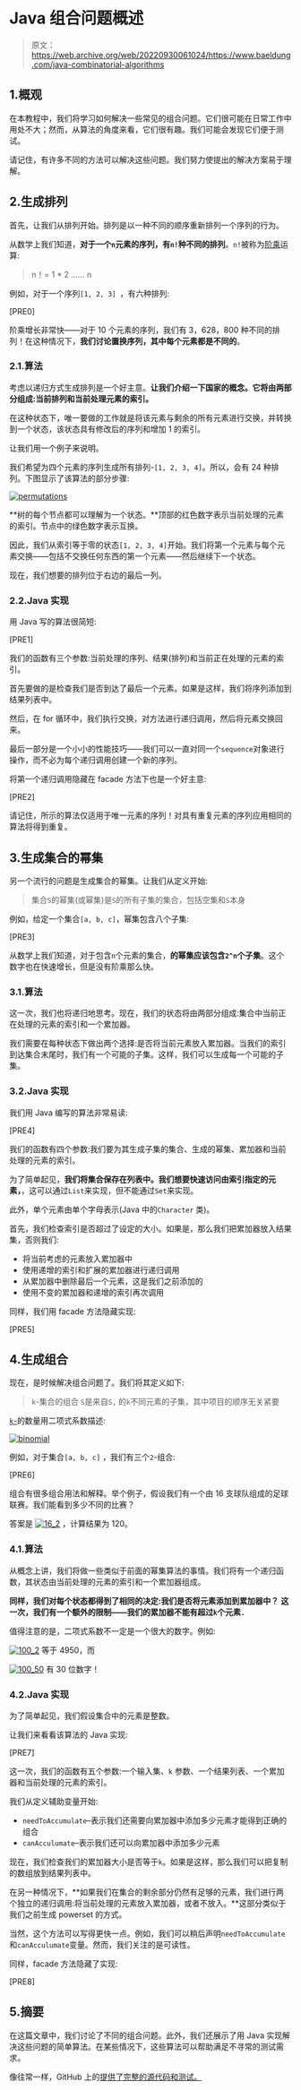 # Java 组合问题概述

> 原文：<https://web.archive.org/web/20220930061024/https://www.baeldung.com/java-combinatorial-algorithms>

## 1.概观

在本教程中，我们将学习如何解决一些常见的组合问题。它们很可能在日常工作中用处不大；然而，从算法的角度来看，它们很有趣。我们可能会发现它们便于测试。

请记住，有许多不同的方法可以解决这些问题。我们努力使提出的解决方案易于理解。

## 2.生成排列

首先，让我们从排列开始。排列是以一种不同的顺序重新排列一个序列的行为。

从数学上我们知道，**对于一个`n`元素的序列，有`n!`种不同的排列**。`n!`被称为[阶乘](/web/20221206232749/https://www.baeldung.com/java-calculate-factorial)运算:

> n！= 1 * 2 *……* n

例如，对于一个序列`[1, 2, 3] `，有六种排列:

[PRE0]

阶乘增长非常快——对于 10 个元素的序列，我们有 3，628，800 种不同的排列！在这种情况下，**我们讨论置换序列，其中每个元素都是不同的**。

### 2.1.算法

考虑以递归方式生成排列是一个好主意。**让我们介绍一下国家的概念。它将由两部分组成:当前排列和当前处理元素的索引。**

在这种状态下，唯一要做的工作就是将该元素与剩余的所有元素进行交换，并转换到一个状态，该状态具有修改后的序列和增加 1 的索引。

让我们用一个例子来说明。

我们希望为四个元素的序列生成所有排列-`[1, 2, 3, 4]`。所以，会有 24 种排列。下图显示了该算法的部分步骤:

[![permutations](img/2045d9bc7e53b320ecd51ed7de97e336.png)](/web/20221206232749/https://www.baeldung.com/wp-content/uploads/2019/12/permutations-1.png)

**树的每个节点都可以理解为一个状态。**顶部的红色数字表示当前处理的元素的索引。节点中的绿色数字表示互换。

因此，我们从索引等于零的状态`[1, 2, 3, 4]`开始。我们将第一个元素与每个元素交换——包括不交换任何东西的第一个元素——然后继续下一个状态。

现在，我们想要的排列位于右边的最后一列。

### 2.2.Java 实现

用 Java 写的算法很简短:

[PRE1]

我们的函数有三个参数:当前处理的序列、结果(排列)和当前正在处理的元素的索引。

首先要做的是检查我们是否到达了最后一个元素。如果是这样，我们将序列添加到结果列表中。

然后，在 for 循环中，我们执行交换，对方法进行递归调用，然后将元素交换回来。

最后一部分是一个小小的性能技巧——我们可以一直对同一个`sequence`对象进行操作，而不必为每个递归调用创建一个新的序列。

将第一个递归调用隐藏在 facade 方法下也是一个好主意:

[PRE2]

请记住，所示的算法仅适用于唯一元素的序列！对具有重复元素的序列应用相同的算法将得到重复。

## 3.生成集合的幂集

另一个流行的问题是生成集合的幂集。让我们从定义开始:

> 集合`S`的幂集(或幂集)是`S`的所有子集的集合，包括空集和`S`本身

例如，给定一个集合`[a, b, c]`，幂集包含八个子集:

[PRE3]

从数学上我们知道，对于包含`n`个元素的集合，**的幂集应该包含`2^n`个子集**。这个数字也在快速增长，但是没有阶乘那么快。

### 3.1.算法

这一次，我们也将递归地思考。现在，我们的状态将由两部分组成:集合中当前正在处理的元素的索引和一个累加器。

我们需要在每种状态下做出两个选择:是否将当前元素放入累加器。当我们的索引到达集合末尾时，我们有一个可能的子集。这样，我们可以生成每一个可能的子集。

### 3.2.Java 实现

我们用 Java 编写的算法非常易读:

[PRE4]

我们的函数有四个参数:我们要为其生成子集的集合、生成的幂集、累加器和当前处理的元素的索引。

为了简单起见，**我们将集合保存在列表中。我们想要快速访问由索引指定的元素，**，这可以通过`List`来实现，但不能通过`Set`来实现。

此外，单个元素由单个字母表示(Java 中的`Character` 类)。

首先，我们检查索引是否超过了设定的大小。如果是，那么我们把累加器放入结果集，否则我们:

*   将当前考虑的元素放入累加器中
*   使用递增的索引和扩展的累加器进行递归调用
*   从累加器中删除最后一个元素，这是我们之前添加的
*   使用不变的累加器和递增的索引再次调用

同样，我们用 facade 方法隐藏实现:

[PRE5]

## 4.生成组合

现在，是时候解决组合问题了。我们将其定义如下:

> `k`-集合的组合 `S`是来自`S,` 的`k`不同元素的子集，其中项目的顺序无关紧要

[`k`-](/web/20221206232749/https://www.baeldung.com/cs/generate-k-combinations)的数量用二项式系数描述:

[![binomial](img/28dc103fce990a265c41e996b6c8754f.png)](/web/20221206232749/https://www.baeldung.com/wp-content/uploads/2019/12/binomial.png)

例如，对于集合`[a, b, c]` ，我们有三个`2`-组合:

[PRE6]

组合有很多组合用法和解释。举个例子，假设我们有一个由 16 支球队组成的足球联赛。我们能看到多少不同的比赛？

答案是 [![16_2](img/d462a23cb0eff54dbe50dfe879489c00.png)](/web/20221206232749/https://www.baeldung.com/wp-content/uploads/2019/12/16_2.gif) ，计算结果为 120。

### 4.1.算法

从概念上讲，我们将做一些类似于前面的幂集算法的事情。我们将有一个递归函数，其状态由当前处理的元素的索引和一个累加器组成。

**同样，我们对每个状态都得到了相同的决定:我们是否将元素添加到累加器中？** **这一次，我们有一个额外的限制——我们的累加器不能有超过`k`个元素`.`**

值得注意的是，二项式系数不一定是一个很大的数字。例如:

[![100_2](img/e5bca641d8ba988fa2d8f89f3c51f92d.png)](/web/20221206232749/https://www.baeldung.com/wp-content/uploads/2019/12/100_2.gif) 等于 4950，而

[![100_50](img/e70215caf7f331ba94f0cd1a58052575.png)](/web/20221206232749/https://www.baeldung.com/wp-content/uploads/2019/12/100_50.gif) 有 30 位数字！

### 4.2.Java 实现

为了简单起见，我们假设集合中的元素是整数。

让我们来看看该算法的 Java 实现:

[PRE7]

这一次，我们的函数有五个参数:一个输入集、`k` 参数、一个结果列表、一个累加器和当前处理的元素的索引。

我们从定义辅助变量开始:

*   `needToAccumulate`–表示我们还需要向累加器中添加多少元素才能得到正确的组合
*   `canAcculumate`–表示我们还可以向累加器中添加多少元素

现在，我们检查我们的累加器大小是否等于`k`。如果是这样，那么我们可以把复制的数组放到结果列表中。

在另一种情况下，**如果我们在集合的剩余部分仍然有足够的元素，我们进行两个独立的递归调用:将当前处理的元素放入累加器，或者不放入。**这部分类似于我们之前生成 powerset 的方式。

当然，这个方法可以写得更快一点。例如，我们可以稍后声明`needToAccumulate`和`canAcculumate`变量。然而，我们关注的是可读性。

同样，facade 方法隐藏了实现:

[PRE8]

## 5.摘要

在这篇文章中，我们讨论了不同的组合问题。此外，我们还展示了用 Java 实现解决这些问题的简单算法。在某些情况下，这些算法可以帮助满足不寻常的测试需求。

像往常一样，GitHub 上的[提供了完整的源代码和测试。](https://web.archive.org/web/20221206232749/https://github.com/eugenp/tutorials/tree/master/algorithms-modules/algorithms-miscellaneous-5)